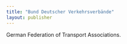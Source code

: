 ```yaml
---
title: "Bund Deutscher Verkehrsverbände"
layout: publisher
---
```


German Federation of Transport Associations.
